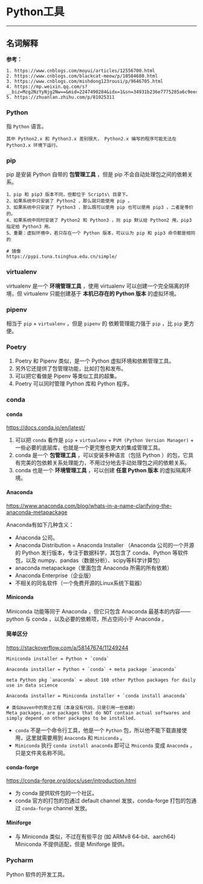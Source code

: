 # Python工具

---

## 名词解释

**参考：**

```wiki
1. https://www.cnblogs.com/moyui/articles/12556700.html
2. https://www.cnblogs.com/blackcat-meow/p/10504680.html
3. https://www.cnblogs.com/mishdong123rousi/p/9646705.html
4. https://mp.weixin.qq.com/s?__biz=Mzg2NzYyNjg2Nw==&mid=2247490284&idx=1&sn=34931b236e7775285a6c9eecbb6d00f2&source=41#wechat_redirect
5. https://zhuanlan.zhihu.com/p/81025311
```



### Python

指 `Python` 语言。

```crystal
其中 Python2.x 和 Python3.x 差别很大， Python2.x 编写的程序可能无法在 Python3.x 环境下运行。
```



### pip

pip 是安装 Python 自带的 **包管理工具** ，但是 pip 不会自动处理包之间的依赖关系。

```crystal
1、pip 和 pip3 版本不同，但都位于 Scripts\ 目录下。
2、如果系统中只安装了 Python2 ，那么就只能使用 pip 。
3、如果系统中只安装了 Python3 ，那么既可以使用 pip 也可以使用 pip3 ，二者是等价的。
4、如果系统中同时安装了 Python2 和 Python3 ，则 pip 默认给 Python2 用，pip3 指定给 Python3 用。
5、重要：虚拟环境中，若只存在一个 Python 版本，可以认为 pip 和 pip3 命令都是相同的

# 镜像
https://pypi.tuna.tsinghua.edu.cn/simple/
```



### virtualenv

virtualenv 是一个 **环境管理工具** ，使用 virtualenv 可以创建一个完全隔离的环境，但 virtualenv 只能创建基于 **本机已存在的 Python 版本** 的虚拟环境。



### pipenv

相当于 `pip` + `virtualenv` ，但是 `pipenv` 的 依赖管理能力强于 `pip` ，比 `pip` 更方便。



### Poetry

1. Poetry 和 Pipenv 类似，是一个 Python 虚拟环境和依赖管理工具。
2. 另外它还提供了包管理功能，比如打包和发布。
3. 可以把它看做是 Pipenv 等类似工具的超集。
4. Poetry 可以同时管理 Python 库和 Python 程序。



### conda

#### conda

https://docs.conda.io/en/latest/

1. 可以把 `conda` 看作是 `pip` + `virtualenv` + `PVM (Python Version Manager)` + 一些必要的底层库，也就是一个更完整也更大的集成管理工具。
2. conda 是一个 **包管理工具** ，可以安装多种语言（包括 Python ）的包，它具有完美的包依赖关系处理能力，不用过分地去手动处理包之间的依赖关系。
3. conda 也是一个 **环境管理工具** ，可以创建 **任意 Python 版本** 的虚拟隔离环境。



#### Anaconda

https://www.anaconda.com/blog/whats-in-a-name-clarifying-the-anaconda-metapackage

Anaconda有如下几种含义：

- Anaconda 公司。
- Anaconda Distribution = Anaconda Installer （Anaconda 公司的一个开源的 Python 发行版本，专注于数据科学，其包含了 conda、Python 等软件包，以及 numpy、pandas（数据分析）、scipy等科学计算包）
- anaconda metapackage（里面包含 Anaconda 所需的所有依赖）
- Anaconda Enterprise（企业版）
- 不相关的同名软件（一个免费开源的Linux系统下载器）



#### Miniconda

Miniconda 功能等同于 Anaconda ，但它只包含 Anaconda 最基本的内容—— python 与 conda ，以及必要的依赖项，所占空间小于 Anaconda 。



#### 简单区分

https://stackoverflow.com/a/58147674/11249244

```crystal
Miniconda installer = Python + `conda`

Anaconda installer = Python + `conda` + meta package `anaconda`

meta Python pkg `anaconda` = about 160 other Python packages for daily use in data science

Anaconda installer = Miniconda installer + `conda install anaconda`

# 类似maven中的聚合工程（本身没有代码，只是引用一些依赖）
Meta packages, are packages that do NOT contain actual softwares and simply depend on other packages to be installed. 
```

- `conda` 不是一个命令行工具，他是一个 `Python` 包，所以他不能下载直接使用，这里就需要用到 `Anaconda` 和 `Miniconda` 。
- `Miniconda` 执行 `conda install anaconda` 即可让 `Mniconda` 变成 `Anaconda` ，只是文件夹名称不同。



#### conda-forge

https://conda-forge.org/docs/user/introduction.html

- 为 conda 提供软件包的一个社区。
- conda 官方的打包的包通过 default channel 发放，conda-forge 打包的包通过  `conda-forge` channel 发放。



#### Miniforge

- 与 Miniconda 类似，不过在有些平台 (如 ARMv8 64-bit、aarch64) Miniconda 不提供适配，但是 Miniforge 提供。



### Pycharm

Python 软件的开发工具。
